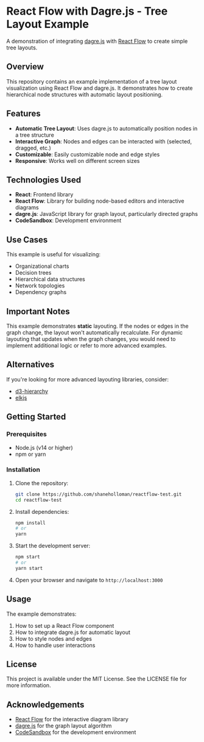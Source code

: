 # React Flow with Dagre.js - Tree Layout Example

A demonstration of integrating [dagre.js](https://github.com/dagrejs/dagre) with [React Flow](https://reactflow.dev/) to create simple tree layouts.

## Overview

This repository contains an example implementation of a tree layout visualization using React Flow and dagre.js. It demonstrates how to create hierarchical node structures with automatic layout positioning.

## Features

- **Automatic Tree Layout**: Uses dagre.js to automatically position nodes in a tree structure
- **Interactive Graph**: Nodes and edges can be interacted with (selected, dragged, etc.)
- **Customizable**: Easily customizable node and edge styles
- **Responsive**: Works well on different screen sizes

## Technologies Used

- **React**: Frontend library
- **React Flow**: Library for building node-based editors and interactive diagrams
- **dagre.js**: JavaScript library for graph layout, particularly directed graphs
- **CodeSandbox**: Development environment

## Use Cases

This example is useful for visualizing:

- Organizational charts
- Decision trees
- Hierarchical data structures
- Network topologies
- Dependency graphs

## Important Notes

This example demonstrates **static** layouting. If the nodes or edges in the graph change, the layout won't automatically recalculate. For dynamic layouting that updates when the graph changes, you would need to implement additional logic or refer to more advanced examples.

## Alternatives

If you're looking for more advanced layouting libraries, consider:

- [d3-hierarchy](https://github.com/d3/d3-hierarchy)
- [elkjs](https://github.com/kieler/elkjs)

## Getting Started

### Prerequisites

- Node.js (v14 or higher)
- npm or yarn

### Installation

1. Clone the repository:

   ```sh
   git clone https://github.com/shaneholloman/reactflow-test.git
   cd reactflow-test
   ```

2. Install dependencies:

   ```sh
   npm install
   # or
   yarn
   ```

3. Start the development server:

   ```sh
   npm start
   # or
   yarn start
   ```

4. Open your browser and navigate to `http://localhost:3000`

## Usage

The example demonstrates:

1. How to set up a React Flow component
2. How to integrate dagre.js for automatic layout
3. How to style nodes and edges
4. How to handle user interactions

## License

This project is available under the MIT License. See the LICENSE file for more information.

## Acknowledgements

- [React Flow](https://reactflow.dev/) for the interactive diagram library
- [dagre.js](https://github.com/dagrejs/dagre) for the graph layout algorithm
- [CodeSandbox](https://codesandbox.io/) for the development environment
